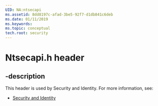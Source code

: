 ```yaml
---
UID: NA:ntsecapi
ms.assetid: 8dd8197c-afad-3be5-92f7-d1db841c6deb
ms.date: 01/11/2019
ms.keywords: 
ms.topic: conceptual
tech.root: security
---
```


# Ntsecapi.h header


## -description


This header is used by Security and Identity. For more information, see:

- [Security and Identity](../_security/index.md)

